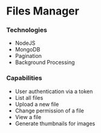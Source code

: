 # Files Manager

### Technologies

- NodeJS
- MongoDB
- Pagination
- Background Processing

### Capabilities

- User authentication via a token
- List all files
- Upload a new file
- Change permission of a file
- View a file
- Generate thumbnails for images



